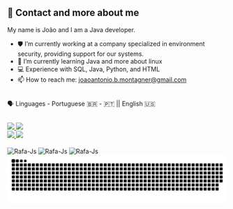 ## 👋 Contact and more about me

My name is João and I am a Java developer.

- 🛡️ I’m currently working at a company specialized in environment security, providing support for our systems.
- 🌱 I’m currently learning Java and more about linux
- 💻 Experience with SQL, Java, Python, and HTML
- 📫 How to reach me: joaoantonio.b.montagner@gmail.com


<br>
🗣️ Linguages
- Portuguese 🇧🇷 - 🇵🇹 || English 🇺🇸
<br>

 ##
<div>
  <a href="https://instagram.com/joao_antonio30/" target="_blank">
    <img src="https://img.shields.io/badge/-Instagram-%23E4405F?style=for-the-badge&logo=instagram&logoColor=white" target="_blank">
  </a>
  <a href="https://www.linkedin.com/in/joão-antônio-bittencourt-montagner-ba2060282/" target="_blank">
    <img src="https://img.shields.io/badge/-LinkedIn-%230077B5?style=for-the-badge&logo=linkedin&logoColor=white" target="_blank">
  </a>
</div>

<div>
  <a href="https://beacons.ai/joao-antonio-bittencourt-montagner">
    <img height="180em" src="https://github-readme-stats.vercel.app/api?username=joao-antonio-bittencourt-montagner&show_icons=true&theme=dracula&include_all_commits=true&count_private=true"/>
    <img height="180em" src="https://github-readme-stats.vercel.app/api/top-langs/?username=joao-antonio-bittencourt-montagner&layout=compact&langs_count=16&theme=dracula"/>
  </a>
</div>


<div style="display: inline_block"><br>
  <img align="center" alt="Rafa-Js" height="30" width="40" src="https://cdn.jsdelivr.net/gh/devicons/devicon@latest/icons/java/java-plain.svg">    
  <img align="center" alt="Rafa-Js" height="30" width="40" src="https://cdn.jsdelivr.net/gh/devicons/devicon@latest/icons/sqldeveloper/sqldeveloper-original.svg">
  <img align="center" alt="Rafa-Js" height="30" width="40" src="https://cdn.jsdelivr.net/gh/devicons/devicon@latest/icons/linux/linux-original.svg">  
</div>

<picture align="center">
  <source media="(prefers-color-scheme: dark)" srcset="https://raw.githubusercontent.com/mari4souza/mari4souza/output/github-contribution-grid-snake-dark.svg">
  <source media="(prefers-color-scheme: light)" srcset="https://raw.githubusercontent.com/mari4souza/mari4souza/output/github-contribution-grid-snake-dark.svg">
  <img align="center" alt="github contribution grid snake animation" src="https://raw.githubusercontent.com/mari4souza/mari4souza/output/github-contribution-grid-snake.svg">
</picture>

          
